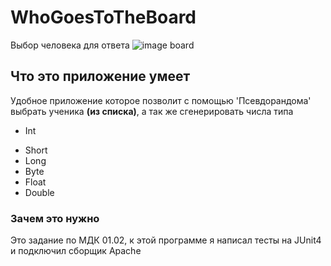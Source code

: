 # WhoGoesToTheBoard
Выбор человека для ответа
![image board](https://www.okcps.org/cms/lib/OK01913268/Centricity/Domain/97/School_Board_PNG_Picture.png)

## Что это приложение умеет
Удобное приложение которое позволит с помощью 'Псевдорандома' выбрать ученика **(из списка)**, а так же сгенерировать числа типа
* Int
+ Short
+ Long
+ Byte
+ Float
+ Double

### Зачем это нужно
Это задание по МДК 01.02, к этой программе я написал тесты на JUnit4 и подключил сборщик Apache
